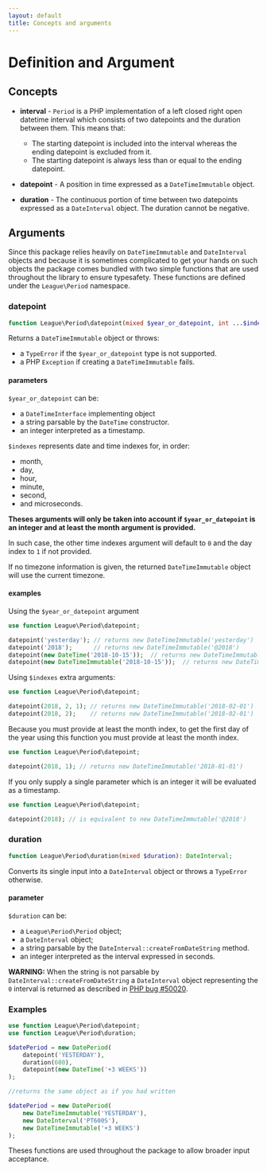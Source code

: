 ```yaml
---
layout: default
title: Concepts and arguments
---
```


# Definition and Argument

## Concepts

- **interval** - `Period` is a PHP implementation of a left closed right open datetime interval which consists of two datepoints and the duration between them. This means that:

    - The starting datepoint is included into the interval whereas the ending datepoint is excluded from it.
    - The starting datepoint is always less than or equal to the ending datepoint.

- **datepoint** - A position in time expressed as a `DateTimeImmutable` object.

- **duration** - The continuous portion of time between two datepoints expressed as a `DateInterval` object. The duration cannot be negative.

## Arguments

Since this package relies heavily on `DateTimeImmutable` and `DateInterval` objects and because it is sometimes complicated to get your hands on such objects the package comes bundled with two simple functions that are used throughout the library to ensure typesafety. These functions are defined under the `League\Period` namespace.

### datepoint

~~~php
function League\Period\datepoint(mixed $year_or_datepoint, int ...$indexes): DateTimeImmutable;
~~~

Returns a `DateTimeImmutable` object or throws:

- a `TypeError` if the `$year_or_datepoint` type is not supported.
- a PHP `Exception` if creating a `DateTimeImmutable` fails.

#### parameters

`$year_or_datepoint` can be:

- a `DateTimeInterface` implementing object
- a string parsable by the `DateTime` constructor.
- an integer interpreted as a timestamp.

`$indexes` represents date and time indexes for, in order:

- month,
- day,
- hour,
- minute,
- second,
- and microseconds.

**Theses arguments will only be taken into account if `$year_or_datepoint` is an integer and at least the month argument is provided.**

In such case, the other time indexes argument will default to `0` and the day index to `1` if not provided.

<p class="message-notice">If no timezone information is given, the returned <code>DateTimeImmutable</code> object will use the current timezone.</p>

#### examples

Using the `$year_or_datepoint` argument

~~~php
use function League\Period\datepoint;

datepoint('yesterday'); // returns new DateTimeImmutable('yesterday')
datepoint('2018');      // returns new DateTimeImmutable('@2018')
datepoint(new DateTime('2018-10-15'));  // returns new DateTimeImmutable('2018-10-15')
datepoint(new DateTimeImmutable('2018-10-15'));  // returns new DateTimeImmutable('2018-10-15')
~~~

Using `$indexes` extra arguments:

~~~php
use function League\Period\datepoint;

datepoint(2018, 2, 1); // returns new DateTimeImmutable('2018-02-01')
datepoint(2018, 2);    // returns new DateTimeImmutable('2018-02-01')
~~~

<p class="message-notice">Because you must provide at least the month index, to get the first day of the year using this function you must provide at least the month index.</p>

~~~php
use function League\Period\datepoint;

datepoint(2018, 1); // returns new DateTimeImmutable('2018-01-01')
~~~

<p class="message-warning">If you only supply a single parameter which is an integer it will be evaluated as a timestamp.</p>

~~~php
use function League\Period\datepoint;

datepoint(2018); // is equivalent to new DateTimeImmutable('@2018')
~~~

### duration

~~~php
function League\Period\duration(mixed $duration): DateInterval;
~~~

Converts its single input into a `DateInterval` object or throws a `TypeError` otherwise.

#### parameter

`$duration` can be:

- a `League\Period\Period` object;
- a `DateInterval` object;
- a string parsable by the `DateInterval::createFromDateString` method.
- an integer interpreted as the interval expressed in seconds.

<p class="message-warning"><strong>WARNING:</strong> When the string is not parsable by <code>DateInterval::createFromDateString</code> a <code>DateInterval</code> object representing the <code>0</code> interval is returned as described in <a href="https://bugs.php.net/bug.php?id=50020">PHP bug #50020</a>.</p>

### Examples

~~~php
use function League\Period\datepoint;
use function League\Period\duration;

$datePeriod = new DatePeriod(
	datepoint('YESTERDAY'),
	duration(600),
	datepoint(new DateTime('+3 WEEKS'))
);

//returns the same object as if you had written

$datePeriod = new DatePeriod(
	new DateTimeImmutable('YESTERDAY'),
	new DateInterval('PT600S'),
	new DateTimeImmutable('+3 WEEKS')
);
~~~

Theses functions are used throughout the package to allow broader input acceptance.